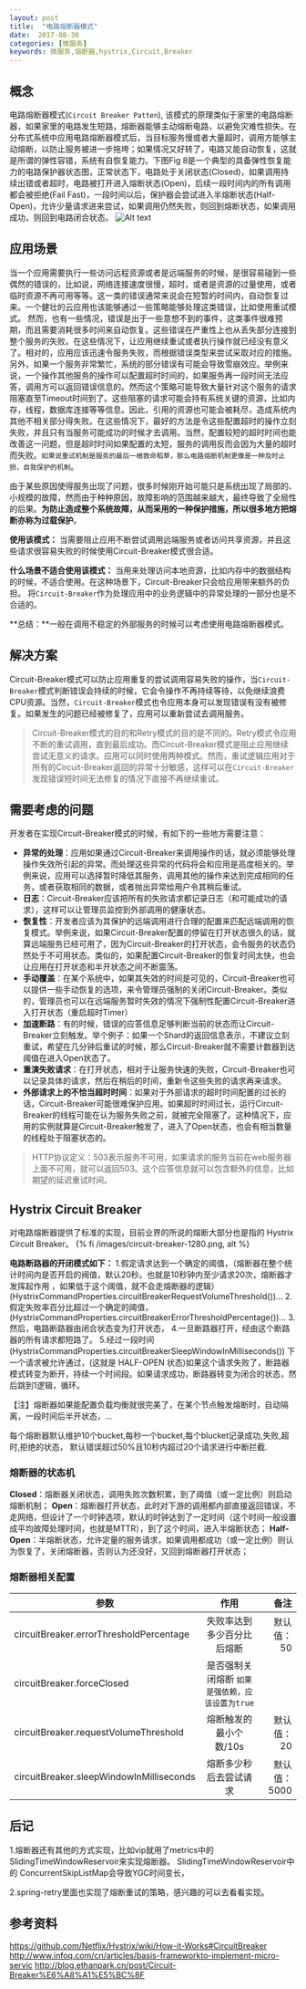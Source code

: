 ```yaml
---
layout: post
title:  "电路熔断器模式"
date:  2017-08-30
categories: [微服务]
keywords: 微服务,熔断器,hystrix,Circuit,Breaker
---
```


## 概念

电路熔断器模式(`Circuit Breaker Patten`), 该模式的原理类似于家里的电路熔断器，如果家里的电路发生短路，熔断器能够主动熔断电路，以避免灾难性损失。在分布式系统中应用电路熔断器模式后，当目标服务慢或者大量超时，调用方能够主动熔断，以防止服务被进一步拖垮；如果情况又好转了，电路又能自动恢复，这就是所谓的弹性容错，系统有自恢复能力。下图Fig 8是一个典型的具备弹性恢复能力的电路保护器状态图，正常状态下，电路处于关闭状态(Closed)，如果调用持续出错或者超时，电路被打开进入熔断状态(Open)，后续一段时间内的所有调用都会被拒绝(Fail Fast)，一段时间以后，保护器会尝试进入半熔断状态(Half-Open)，允许少量请求进来尝试，如果调用仍然失败，则回到熔断状态，如果调用成功，则回到电路闭合状态。
![Alt text](/images/1125007.png)
## 应用场景

当一个应用需要执行一些访问远程资源或者是远端服务的时候，是很容易碰到一些偶然的错误的，比如说，网络连接速度很慢，超时，或者是资源的过量使用，或者临时资源不再可用等等。这一类的错误通常来说会在短暂的时间内，自动恢复过来。一个健壮的云应用也该能够通过一些策略能够处理这类错误，比如使用重试模式。
然而，也有一些情况，错误是出于一些意想不到的事件，这类事件很难预期，而且需要消耗很多时间来自动恢复。这些错误在严重性上也从丢失部分连接到整个服务的失败。在这些情况下，让应用继续重试或者执行操作就已经没有意义了。相对的，应用应该迅速令服务失败，而根据错误类型来尝试采取对应的措施。
另外，如果一个服务非常繁忙，系统的部分错误有可能会导致雪崩效应。举例来说，一个操作其他服务的操作可以配置超时时间的，如果服务再一段时间无法应答，调用方可以返回错误信息的。然而这个策略可能导致大量针对这个服务的请求阻塞直至Timeout时间到了。这些阻塞的请求可能会持有系统关键的资源，比如内存，线程，数据库连接等等信息。因此，引用的资源也可能会被耗尽，造成系统内其他不相关部分得失败。在这些情况下，最好的方法是令这些配置超时的操作立刻失败，并且只有当服务可能成功的时候才去调用。当然，配置较短的超时时间也能改善这一问题，但是超时时间如果配置的太短，服务的调用反而会因为大量的超时而失败。`如果说重试机制是服务的最后一根救命稻草，那么电路熔断机制更像是一种及时止损，自我保护的机制`。

由于某些原因使得服务出现了问题，很多时候刚开始可能只是系统出现了局部的、小规模的故障，然而由于种种原因，故障影响的范围越来越大，最终导致了全局性的后果。**为防止造成整个系统故障，从而采用的一种保护措施，所以很多地方把熔断亦称为过载保护**。

**使用该模式：**
当需要阻止应用不断尝试调用远端服务或者访问共享资源，并且这些请求很容易失败的时候使用Circuit-Breaker模式很合适。

**什么场景不适合使用该模式：**
当用来处理访问本地资源，比如内存中的数据结构的时候，不适合使用。在这种场景下，Circuit-Breaker只会给应用带来额外的负担。
将`Circuit-Breaker`作为处理应用中的业务逻辑中的异常处理的一部分也是不合适的。

**总结：**一般在调用不稳定的外部服务的时候可以考虑使用电路熔断器模式。

## 解决方案
Circuit-Breaker模式可以防止应用重复的尝试调用容易失败的操作，当`Circuit-Breaker`模式判断错误会持续的时候，它会令操作不再持续等待，以免继续浪费CPU资源。当然，`Circuit-Breaker`模式也令应用本身可以发现错误有没有被修复。如果发生的问题已经被修复了，应用可以重新尝试去调用服务。

>Circuit-Breaker模式的目的和Retry模式的目的是不同的。Retry模式令应用不断的重试调用，直到最后成功。而Circuit-Breaker模式是阻止应用继续尝试无意义的请求。应用可以同时使用两种模式。然而，重试逻辑应用对于所有的Circuit-Breaker返回的异常十分敏感，这样可以在`Circuit-Breaker`发现错误短时间无法修复的情况下直接不再继续重试。


## 需要考虑的问题

开发者在实现Circuit-Breaker模式的时候，有如下的一些地方需要注意：
- **异常的处理**：应用如果通过Circuit-Breaker来调用操作的话，就必须能够处理操作失效所引起的异常。而处理这些异常的代码将会和应用是高度相关的。举例来说，应用可以选择暂时降低其服务，调用其他的操作来达到完成相同的任务，或者获取相同的数据，或者抛出异常给用户令其稍后重试。
- **日志**：Circuit-Breaker应该把所有的失败请求都记录日志（和可能成功的请求），这样可以让管理员监控到外部调用的健康状态。
- **恢复性**：开发者应该为其保护的远端调用进行合理的配置来匹配远端调用的恢复模式。举例来说，如果Circuit-Breaker配置的停留在打开状态很久的话，就算远端服务已经可用了，因为Circuit-Breaker的打开状态，会令服务的状态仍然处于不可用状态。类似的，如果配置Circuit-Breaker的恢复时间太快，也会让应用在打开状态和半开状态之间不断震荡。
- **手动覆盖**：在某个系统中，如果其失效的时间是可见的，Circuit-Breaker也可以提供一些手动恢复的选项，来令管理员强制的关闭Circuit-Breaker。类似的，管理员也可以在远端服务暂时失效的情况下强制性配置Circuit-Breaker进入打开状态（重启超时Timer）
- **加速断路**：有的时候，错误的应答信息足够判断当前的状态而让Circuit-Breaker立刻触发。举个例子：如果一个Shard的返回信息表示，不建议立刻重试，希望在几分钟后重试的时候，那么Circuit-Breaker就不需要计数器到达阈值在进入Open状态了。
- **重演失败请求**：在打开状态，相对于让服务快速的失败，Circuit-Breaker也可以记录具体的请求，然后在稍后的时间，重新令这些失败的请求再来请求。
- **外部请求上的不恰当超时时间**：如果对于外部请求的超时时间配置的过长的话，Circuit-Breaker可能很难保护应用。如果超时时间过长，运行Circuit-Breaker的线程可能在认为服务失败之前，就被完全阻塞了。这种情况下，应用的实例就算是Circuit-Breaker触发了，进入了Open状态，也会有相当数量的线程处于阻塞状态的。

>HTTP协议定义：503表示服务不可用，如果请求的服务当前在web服务器上面不可用，就可以返回503。这个应答信息就可以包含额外的信息，比如期望的延迟重试时间。

## Hystrix Circuit Breaker
对电路熔断器提供了标准的实现，目前业界的所说的熔断大部分也是指的 Hystrix Circuit Breaker。
{% fi /images/circuit-breaker-1280.png, alt %}

**电路断路器的开闭模式如下：**
1.假定请求达到一个确定的阈值，（熔断器在整个统计时间内是否开启的阀值，默认20秒。也就是10秒钟内至少请求20次，熔断器才发挥起作用 ，如果低于这个阈值，就不会走熔断器的逻辑）
(HystrixCommandProperties.circuitBreakerRequestVolumeThreshold())...
2.假定失败率百分比超过一个确定的阈值，
(HystrixCommandProperties.circuitBreakerErrorThresholdPercentage())...
3.然后，电路断路器由闭合状态变为打开状态，
4.一旦断路器打开，经由这个断路器的所有请求都短路了。
5.经过一段时间
(HystrixCommandProperties.circuitBreakerSleepWindowInMilliseconds())
下一个请求被允许通过，(这就是 HALF-OPEN 状态)如果这个请求失败了，断路器模式转变为断开，持续一个时间段。如果请求成功，断路器转变为闭合的状态，然后跳到1逻辑，循环。

【注】熔断器如果能配置负载均衡就很完美了，在某个节点触发熔断时，自动隔离，一段时间后半开状态，...


每个熔断器默认维护10个bucket,每秒一个bucket,每个blucket记录成功,失败,超时,拒绝的状态，
默认错误超过50%且10秒内超过20个请求进行中断拦截.

###   熔断器的状态机

**Closed**：熔断器关闭状态，调用失败次数积累，到了阈值（或一定比例）则启动熔断机制；
**Open**：熔断器打开状态，此时对下游的调用都内部直接返回错误，不走网络，但设计了一个时钟选项，默认的时钟达到了一定时间（这个时间一般设置成平均故障处理时间，也就是MTTR），到了这个时间，进入半熔断状态；
**Half-Open**：半熔断状态，允许定量的服务请求，如果调用都成功（或一定比例）则认为恢复了，关闭熔断器，否则认为还没好，又回到熔断器打开状态；


### 熔断器相关配置

| 参数           | 作用          | 备注    |
| ------------- |:-------------:| -----:|
|circuitBreaker.errorThresholdPercentage     | 失败率达到多少百分比后熔断	 | 默认值：50 |
| circuitBreaker.forceClosed      | 是否强制关闭熔断	`如果是强依赖，应该设置为true`|   |
| circuitBreaker.requestVolumeThreshold | 熔断触发的最小个数/10s      |   默认值：20 |
| circuitBreaker.sleepWindowInMilliseconds | 熔断多少秒后去尝试请求     |   默认值：5000 |


## 后记
1.熔断器还有其他的方式实现，比如vip就用了metrics中的SlidingTimeWindowReservoir来实现熔断器。
SlidingTimeWindowReservoir中的 ConcurrentSkipListMap会导致YGC时间变长，

2.spring-retry里面也实现了熔断重试的策略，感兴趣的可以去看看实现。

## 参考资料

https://github.com/Netflix/Hystrix/wiki/How-it-Works#CircuitBreaker
http://www.infoq.com/cn/articles/basis-frameworkto-implement-micro-servic
http://blog.ethanpark.cn/post/Circuit-Breaker%E6%A8%A1%E5%BC%8F